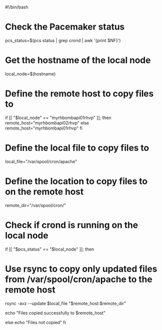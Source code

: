 #!/bin/bash

# Check the Pacemaker status
pcs_status=$(pcs status | grep crond | awk '{print $NF}')

# Get the hostname of the local node
local_node=$(hostname)

# Define the remote host to copy files to
if [[ "$local_node" == "myrhbombapi01rhvp" ]]; then
    remote_host="myrhbombapi02rhvp"
else
    remote_host="myrhbombapi01rhvp"
fi

# Define the local file to copy files to
local_file="/var/spool/cron/apache"

# Define the location to copy files to on the remote host
remote_dir="/var/spool/cron/"

# Check if crond is running on the local node
if [[ "$pcs_status" == "$local_node" ]]; then

  # Use rsync to copy only updated files from /var/spool/cron/apache to the remote host
  rsync -avz --update $local_file "$remote_host:$remote_dir"

  echo "Files copied successfully to $remote_host"

else
  echo "Files not copied"
fi
